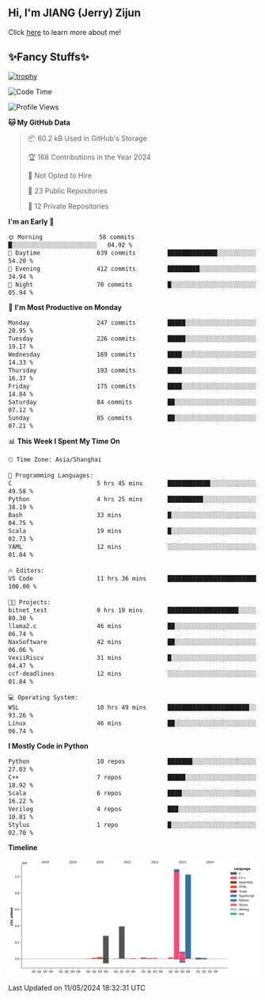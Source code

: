 ## Hi, I'm JIANG (Jerry) Zijun

Click [here](https://jzjerry.github.io/about/) to learn more about me!

## ✨Fancy Stuffs✨
[![trophy](https://github-profile-trophy.vercel.app/?username=jzjerry&theme=onedark)](https://github.com/ryo-ma/github-profile-trophy)
<!--START_SECTION:waka-->
![Code Time](http://img.shields.io/badge/Code%20Time-464%20hrs%2012%20mins-blue)

![Profile Views](http://img.shields.io/badge/Profile%20Views-0-blue)

**🐱 My GitHub Data** 

> 📦 60.2 kB Used in GitHub's Storage 
 > 
> 🏆 168 Contributions in the Year 2024
 > 
> 🚫 Not Opted to Hire
 > 
> 📜 23 Public Repositories 
 > 
> 🔑 12 Private Repositories 
 > 
**I'm an Early 🐤** 

```text
🌞 Morning                58 commits          █░░░░░░░░░░░░░░░░░░░░░░░░   04.92 % 
🌆 Daytime                639 commits         ██████████████░░░░░░░░░░░   54.20 % 
🌃 Evening                412 commits         █████████░░░░░░░░░░░░░░░░   34.94 % 
🌙 Night                  70 commits          █░░░░░░░░░░░░░░░░░░░░░░░░   05.94 % 
```
📅 **I'm Most Productive on Monday** 

```text
Monday                   247 commits         █████░░░░░░░░░░░░░░░░░░░░   20.95 % 
Tuesday                  226 commits         █████░░░░░░░░░░░░░░░░░░░░   19.17 % 
Wednesday                169 commits         ████░░░░░░░░░░░░░░░░░░░░░   14.33 % 
Thursday                 193 commits         ████░░░░░░░░░░░░░░░░░░░░░   16.37 % 
Friday                   175 commits         ████░░░░░░░░░░░░░░░░░░░░░   14.84 % 
Saturday                 84 commits          ██░░░░░░░░░░░░░░░░░░░░░░░   07.12 % 
Sunday                   85 commits          ██░░░░░░░░░░░░░░░░░░░░░░░   07.21 % 
```


📊 **This Week I Spent My Time On** 

```text
🕑︎ Time Zone: Asia/Shanghai

💬 Programming Languages: 
C                        5 hrs 45 mins       ████████████░░░░░░░░░░░░░   49.58 % 
Python                   4 hrs 25 mins       ██████████░░░░░░░░░░░░░░░   38.19 % 
Bash                     33 mins             █░░░░░░░░░░░░░░░░░░░░░░░░   04.75 % 
Scala                    19 mins             █░░░░░░░░░░░░░░░░░░░░░░░░   02.73 % 
YAML                     12 mins             ░░░░░░░░░░░░░░░░░░░░░░░░░   01.84 % 

🔥 Editors: 
VS Code                  11 hrs 36 mins      █████████████████████████   100.00 % 

🐱‍💻 Projects: 
bitnet_test              9 hrs 19 mins       ████████████████████░░░░░   80.30 % 
llama2.c                 46 mins             ██░░░░░░░░░░░░░░░░░░░░░░░   06.74 % 
NaxSoftware              42 mins             ██░░░░░░░░░░░░░░░░░░░░░░░   06.06 % 
VexiiRiscv               31 mins             █░░░░░░░░░░░░░░░░░░░░░░░░   04.47 % 
ccf-deadlines            12 mins             ░░░░░░░░░░░░░░░░░░░░░░░░░   01.84 % 

💻 Operating System: 
WSL                      10 hrs 49 mins      ███████████████████████░░   93.26 % 
Linux                    46 mins             ██░░░░░░░░░░░░░░░░░░░░░░░   06.74 % 
```

**I Mostly Code in Python** 

```text
Python                   10 repos            ███████░░░░░░░░░░░░░░░░░░   27.03 % 
C++                      7 repos             █████░░░░░░░░░░░░░░░░░░░░   18.92 % 
Scala                    6 repos             ████░░░░░░░░░░░░░░░░░░░░░   16.22 % 
Verilog                  4 repos             ███░░░░░░░░░░░░░░░░░░░░░░   10.81 % 
Stylus                   1 repo              █░░░░░░░░░░░░░░░░░░░░░░░░   02.70 % 
```



**Timeline**

![Lines of Code chart](https://raw.githubusercontent.com/Jzjerry/Jzjerry/main/assets/bar_graph.png)


 Last Updated on 11/05/2024 18:32:31 UTC
<!--END_SECTION:waka-->
